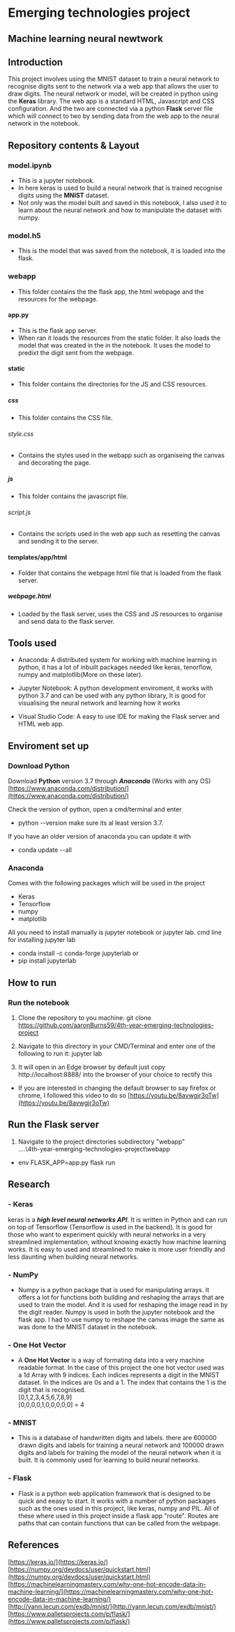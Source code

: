 # Emerging technologies project
## Machine learning neural newtwork

## Introduction
This project involves using the MNIST dataset to train a neural network to recognise digits sent to the network via a web app that allows the user to draw digits. The neural network or model, will be created in python using the **Keras** library. The web app is a standard HTML, Javascript and CSS configuration. And the two are connected via a python **Flask** server file which will connect to two by sending data from the web app to the neural network in the notebook.

## Repository contents & Layout
### model.ipynb
- This is a jupyter notebook.
- In here keras is used to build a neural network that is trained recognise digits using the **MNIST** dataset. 
- Not only was the model built and saved in this notebook, I also used it to learn about the neural network and how to manipulate the dataset with numpy.

### model.h5
- This is the model that was saved from the notebook, it is loaded into the flask. 

### webapp
- This folder contains the the flask app, the html webpage and the resources for the webpage.

#### app.py
- This is the flask app server. 
- When ran it loads the resources from the static folder. It also loads the model that was created in the in the notebook. It uses the model to predixt the digit sent from the webpage.

#### static
- This folder contains the directories for the JS and CSS resources.

##### css
- This folder contains the CSS file.

###### style.css
- Contains the styles used in the webapp such as organiseing the canvas and decorating the page.

##### js
- This folder contains the javascript file.

###### script.js
- Contains the scripts used in the web app such as resetting the canvas and sending it to the server.

#### templates/app/html
- Folder that contains the webpage html file that is loaded from the flask server.

##### webpage.html
- Loaded by the flask server, uses the CSS and JS resources to organise and send data to the flask server.

## Tools used 
- Anaconda: A distributed system for working with machine learning in python, it has a lot of inbuilt packages needed like keras, tenorflow, numpy and matplotlib(More on these later).

- Jupyter Notebook: A python development enviroment, it works with python 3.7 and can be used with any python library, It is good for visualising the neural network and learning how it works

- Visual Studio Code: A easy to use IDE for making the Flask server and HTML web app.

## Enviroment set up
### Download Python
Download **Python** version 3.7 through ***Anaconda*** (Works with any OS)
[https://www.anaconda.com/distribution/](https://www.anaconda.com/distribution/)

Check the version of python, open a cmd/terminal and enter
- python --version
make sure its al least version 3.7.

If you have an older version of anaconda  you can update it with
- conda update --all

### Anaconda
Comes with the following packages which will be used in the project
- Keras
- Tensorflow
- numpy
- matplotlib

All you need to install manually is jupyter notebook or jupyter lab.
cmd line for installing jupyter lab
- conda install -c conda-forge jupyterlab
or 
- pip install jupyterlab

## How to run
### Run the notebook 
1. Clone the repository to you machine:
git clone https://github.com/aaronBurns59/4th-year-emerging-technologies-project

2. Navigate to this directory in your CMD/Terminal and enter one of the following to run it:
jupyter lab

3. It will open in an Edge browser by default just copy http://localhost:8888/ into the browser of your choice to rectify this

- If you are interested in changing the default browser to say firefox or chrome, I followed this video to do so
[https://youtu.be/8avwgjr3oTw](https://youtu.be/8avwgjr3oTw)  

## Run the Flask server
1. Navigate to the project directories subdirectory "webapp"  
....\4th-year-emerging-technologies-project\webapp  
- env FLASK_APP=app.py flask run

## Research
### - Keras
keras is a ***high level neural networks API***. It is written in Python and can run on top of Tensorflow (Tensorflow is used in the backend). It is good for those who want to experiment quickly with neural networks in a very streamlined implementation, without knowing exactly how machine learning works. It is easy to used and streamlined to make is more user friendlly and less daunting when building neural networks.

### - NumPy
- Numpy is a python package that is used for manipulating arrays. It offers a lot for functions both building and reshaping the arrays that are used to train the model. And it is used for reshaping the image read in by the digit reader. Numpy is used in both the jupyter notebook and the flask app. I had to use numpy to reshape the canvas image the same as was done to the MNIST dataset in the notebook.

### - One Hot Vector
- A **One Hot Vector** is a way of formating data into a very machine readable format. In the case of this project the one hot vector used was a 1d Array with 9 indices. Each indices represents a digit in the MNIST dataset. In the indices are 0s and a 1. The index that contains the 1 is the digit that is recognised.  
                                                    [0,1,2,3,4,5,6,7,8,9]  
                                                    [0,0,0,0,1,0,0,0,0,0] = 4
### - MNIST
- This is a database of handwritten digits and labels. there are 600000 drawn digits and labels for training a neural network and 100000 drawn digits and labels for training the model of the neural network when it is built. It is commonly used for learning to build neural networks.  

### - Flask
- Flask is a python web application framework that is designed to be quick and eeasy to start. It works with a number of python packages such as the ones used in this project, like keras, numpy and PIL. All of these where used in this project inside a flask app "route". Routes are paths that can contain functions that can be called from the webpage.

## References
[https://keras.io/](https://keras.io/)  
[https://numpy.org/devdocs/user/quickstart.html](https://numpy.org/devdocs/user/quickstart.html)  
[https://machinelearningmastery.com/why-one-hot-encode-data-in-machine-learning/](https://machinelearningmastery.com/why-one-hot-encode-data-in-machine-learning/)  
[http://yann.lecun.com/exdb/mnist/](http://yann.lecun.com/exdb/mnist/)  
[https://www.palletsprojects.com/p/flask/](https://www.palletsprojects.com/p/flask/)  
